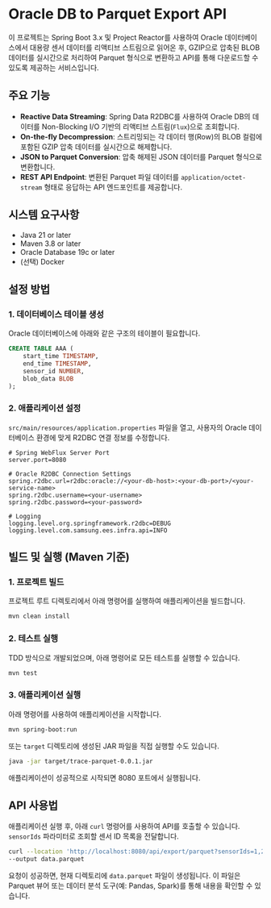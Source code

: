 # Oracle DB to Parquet Export API

이 프로젝트는 Spring Boot 3.x 및 Project Reactor를 사용하여 Oracle 데이터베이스에서 대용량 센서 데이터를 리액티브 스트림으로 읽어온 후, GZIP으로 압축된 BLOB 데이터를 실시간으로 처리하여 Parquet 형식으로 변환하고 API를 통해 다운로드할 수 있도록 제공하는 서비스입니다.

## 주요 기능

-   **Reactive Data Streaming**: Spring Data R2DBC를 사용하여 Oracle DB의 데이터를 Non-Blocking I/O 기반의 리액티브 스트림(`Flux`)으로 조회합니다.
-   **On-the-fly Decompression**: 스트리밍되는 각 데이터 행(Row)의 BLOB 컬럼에 포함된 GZIP 압축 데이터를 실시간으로 해제합니다.
-   **JSON to Parquet Conversion**: 압축 해제된 JSON 데이터를 Parquet 형식으로 변환합니다.
-   **REST API Endpoint**: 변환된 Parquet 파일 데이터를 `application/octet-stream` 형태로 응답하는 API 엔드포인트를 제공합니다.

## 시스템 요구사항

-   Java 21 or later
-   Maven 3.8 or later
-   Oracle Database 19c or later
-   (선택) Docker

## 설정 방법

### 1. 데이터베이스 테이블 생성

Oracle 데이터베이스에 아래와 같은 구조의 테이블이 필요합니다.

```sql
CREATE TABLE AAA (
    start_time TIMESTAMP,
    end_time TIMESTAMP,
    sensor_id NUMBER,
    blob_data BLOB
);
```

### 2. 애플리케이션 설정

`src/main/resources/application.properties` 파일을 열고, 사용자의 Oracle 데이터베이스 환경에 맞게 R2DBC 연결 정보를 수정합니다.

```properties
# Spring WebFlux Server Port
server.port=8080

# Oracle R2DBC Connection Settings
spring.r2dbc.url=r2dbc:oracle://<your-db-host>:<your-db-port>/<your-service-name>
spring.r2dbc.username=<your-username>
spring.r2dbc.password=<your-password>

# Logging
logging.level.org.springframework.r2dbc=DEBUG
logging.level.com.samsung.ees.infra.api=INFO
```

## 빌드 및 실행 (Maven 기준)

### 1. 프로젝트 빌드

프로젝트 루트 디렉토리에서 아래 명령어를 실행하여 애플리케이션을 빌드합니다.

```bash
mvn clean install
```

### 2. 테스트 실행

TDD 방식으로 개발되었으며, 아래 명령어로 모든 테스트를 실행할 수 있습니다.

```bash
mvn test
```

### 3. 애플리케이션 실행

아래 명령어를 사용하여 애플리케이션을 시작합니다.

```bash
mvn spring-boot:run
```

또는 `target` 디렉토리에 생성된 JAR 파일을 직접 실행할 수도 있습니다.

```bash
java -jar target/trace-parquet-0.0.1.jar
```

애플리케이션이 성공적으로 시작되면 8080 포트에서 실행됩니다.

## API 사용법

애플리케이션 실행 후, 아래 `curl` 명령어를 사용하여 API를 호출할 수 있습니다. `sensorIds` 파라미터로 조회할 센서 ID 목록을 전달합니다.

```bash
curl --location 'http://localhost:8080/api/export/parquet?sensorIds=1,2,3' \
--output data.parquet
```

요청이 성공하면, 현재 디렉토리에 `data.parquet` 파일이 생성됩니다. 이 파일은 Parquet 뷰어 또는 데이터 분석 도구(예: Pandas, Spark)를 통해 내용을 확인할 수 있습니다.
